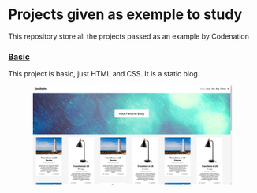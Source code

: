 # Projects given as exemple to study

This repository store all the projects passed as an example by Codenation

### [Basic](basic)

This project is basic, just HTML and CSS. It is a static blog.

<p align="center">
  <img width="80%" src="./assets/basic/index.png">
</p>